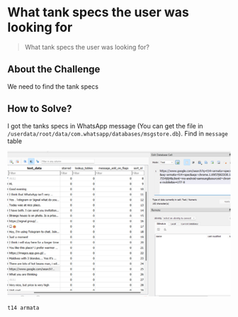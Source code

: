 # What tank specs the user was looking for
> What tank specs the user was looking for?

## About the Challenge
We need to find the tank specs

## How to Solve?
I got the tanks specs in WhatsApp message (You can get the file in `/userdata/root/data/com.whatsapp/databases/msgstore.db`). Find in `message` table

![sqlite](images/sqlite.png)

```
t14 armata
```